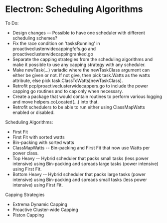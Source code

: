 Electron: Scheduling Algorithms
================================

To Do:

 * Design changes -- Possible to have one scheduler with different scheduling schemes?
 * Fix the race condition on 'tasksRunning' in proactiveclusterwidecappingfcfs.go and proactiveclusterwidecappingranked.go
 * Separate the capping strategies from the scheduling algorithms and make it possible to use any capping strategy with any scheduler.
 * Make newTask(...) variadic where the newTaskClass argument can either be given or not. If not give, then pick task.Watts as the watts attribute, else pick task.ClassToWatts[newTaskClass].
 * Retrofit pcp/proactiveclusterwidecappers.go to include the power capping go routines and to cap only when necessary.
 * Create a package that would contain routines to perform various logging and move helpers.coLocated(...) into that.
 * Retrofit schedulers to be able to run either using ClassMapWatts enabled or disabled.

Scheduling Algorithms:

 * First Fit
 * First Fit with sorted watts
 * Bin-packing with sorted watts
 * ClassMapWatts -- Bin-packing and First Fit that now use Watts per power class.
 * Top Heavy -- Hybrid scheduler that packs small tasks (less power intensive) using Bin-packing and spreads large tasks (power intensive) using First Fit.
 * Bottom Heavy -- Hybrid scheduler that packs large tasks (power intensive) using Bin-packing and spreads small tasks (less power intensive) using First Fit. 
 
 Capping Strategies
 
 * Extrema Dynamic Capping
 * Proactive Cluster-wide Capping
 * Piston Capping
